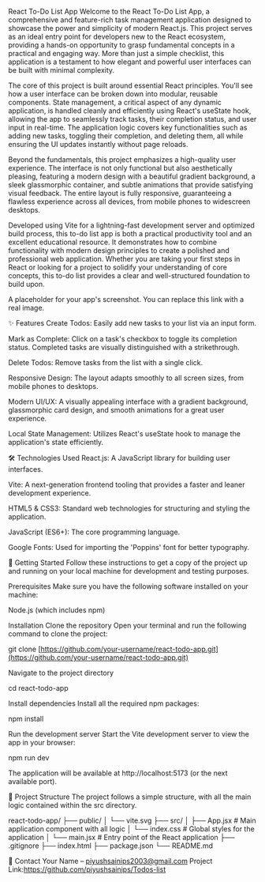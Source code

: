 React To-Do List App
Welcome to the React To-Do List App, a comprehensive and feature-rich task management application designed to showcase the power and simplicity of modern React.js. This project serves as an ideal entry point for developers new to the React ecosystem, providing a hands-on opportunity to grasp fundamental concepts in a practical and engaging way. More than just a simple checklist, this application is a testament to how elegant and powerful user interfaces can be built with minimal complexity.

The core of this project is built around essential React principles. You'll see how a user interface can be broken down into modular, reusable components. State management, a critical aspect of any dynamic application, is handled cleanly and efficiently using React's useState hook, allowing the app to seamlessly track tasks, their completion status, and user input in real-time. The application logic covers key functionalities such as adding new tasks, toggling their completion, and deleting them, all while ensuring the UI updates instantly without page reloads.

Beyond the fundamentals, this project emphasizes a high-quality user experience. The interface is not only functional but also aesthetically pleasing, featuring a modern design with a beautiful gradient background, a sleek glassmorphic container, and subtle animations that provide satisfying visual feedback. The entire layout is fully responsive, guaranteeing a flawless experience across all devices, from mobile phones to widescreen desktops.

Developed using Vite for a lightning-fast development server and optimized build process, this to-do list app is both a practical productivity tool and an excellent educational resource. It demonstrates how to combine functionality with modern design principles to create a polished and professional web application. Whether you are taking your first steps in React or looking for a project to solidify your understanding of core concepts, this to-do list provides a clear and well-structured foundation to build upon.

A placeholder for your app's screenshot. You can replace this link with a real image.

✨ Features
Create Todos: Easily add new tasks to your list via an input form.

Mark as Complete: Click on a task's checkbox to toggle its completion status. Completed tasks are visually distinguished with a strikethrough.

Delete Todos: Remove tasks from the list with a single click.

Responsive Design: The layout adapts smoothly to all screen sizes, from mobile phones to desktops.

Modern UI/UX: A visually appealing interface with a gradient background, glassmorphic card design, and smooth animations for a great user experience.

Local State Management: Utilizes React's useState hook to manage the application's state efficiently.

🛠️ Technologies Used
React.js: A JavaScript library for building user interfaces.

Vite: A next-generation frontend tooling that provides a faster and leaner development experience.

HTML5 & CSS3: Standard web technologies for structuring and styling the application.

JavaScript (ES6+): The core programming language.

Google Fonts: Used for importing the 'Poppins' font for better typography.

🚀 Getting Started
Follow these instructions to get a copy of the project up and running on your local machine for development and testing purposes.

Prerequisites
Make sure you have the following software installed on your machine:

Node.js (which includes npm)

Installation
Clone the repository
Open your terminal and run the following command to clone the project:

git clone [https://github.com/your-username/react-todo-app.git](https://github.com/your-username/react-todo-app.git)

Navigate to the project directory

cd react-todo-app

Install dependencies
Install all the required npm packages:

npm install

Run the development server
Start the Vite development server to view the app in your browser:

npm run dev

The application will be available at http://localhost:5173 (or the next available port).

📂 Project Structure
The project follows a simple structure, with all the main logic contained within the src directory.

react-todo-app/
├── public/
│   └── vite.svg
├── src/
│   ├── App.jsx         # Main application component with all logic
│   └── index.css       # Global styles for the application
│   └── main.jsx        # Entry point of the React application
├── .gitignore
├── index.html
├── package.json
└── README.md


👤 Contact
Your Name – piyushsainips2003@gmail.com
Project Link:https://github.com/piyushsainips/Todos-list
